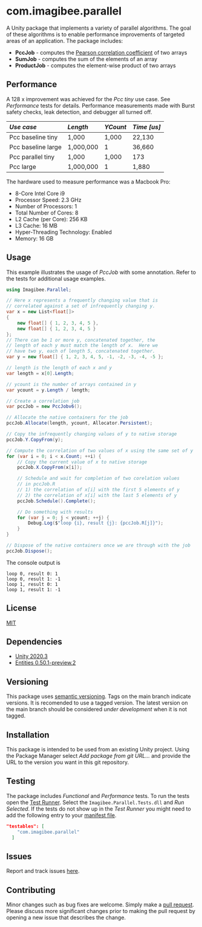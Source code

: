 # com.imagibee.parallel
A Unity package that implements a variety of parallel algorithms.  The goal of these algorithms is to enable performance improvements of targeted areas of an application.  The package includes:

* __PccJob__ - computes the [Pearson correlation coefficient](https://en.wikipedia.org/wiki/Pearson_correlation_coefficient) of two arrays
* __SumJob__ - computes the sum of the elements of an array
* __ProductJob__ - computes the element-wise product of two arrays

## Performance
A 128 x improvement was achieved for the _Pcc tiny_ use case.  See _Performance_ tests for details. Performance measurements made with Burst safety checks, leak detection, and debugger all turned off.

| _Use case_  | _Length_  | _YCount_  | _Time [us]_  |
|:----------|:----------|:----------|:----------|
| Pcc baseline tiny    | 1,000    | 1,000    | 22,130    |
| Pcc baseline large    | 1,000,000    | 1    | 36,660    |
| Pcc parallel tiny    | 1,000    | 1,000    | 173   |
| Pcc large    | 1,000,000    | 1    | 1,880    |

The hardware used to measure performance was a Macbook Pro:
- 8-Core Intel Core i9
- Processor Speed:	2.3 GHz
- Number of Processors:	1
- Total Number of Cores:	8
- L2 Cache (per Core):	256 KB
- L3 Cache:	16 MB
- Hyper-Threading Technology:	Enabled
- Memory:	16 GB

## Usage
This example illustrates the usage of _PccJob_ with some annotation.  Refer to the tests for additional usage examples.
```cs
using Imagibee.Parallel;

// Here x represents a frequently changing value that is
// correlated against a set of infrequently changing y.
var x = new List<float[]>
{
    new float[] { 1, 2, 3, 4, 5 },
    new float[] { 1, 2, 3, 4, 5 }
};
// There can be 1 or more y, concatenated together, the
// length of each y must match the length of x.  Here we
// have two y, each of length 5, concatenated together.
var y = new float[] { 1, 2, 3, 4, 5, -1, -2, -3, -4, -5 };

// length is the length of each x and y
var length = x[0].Length;

// ycount is the number of arrays contained in y
var ycount = y.Length / length;

// Create a correlation job
var pccJob = new PccJobv6();

// Allocate the native containers for the job
pccJob.Allocate(length, ycount, Allocator.Persistent);

// Copy the infrequently changing values of y to native storage
pccJob.Y.CopyFrom(y);

// Compute the correlation of two values of x using the same set of y
for (var i = 0; i < x.Count; ++i) {
    // Copy the current value of x to native storage
    pccJob.X.CopyFrom(x[i]);

    // Schedule and wait for completion of two corelation values
    // in pccJob.R
    // 1) the correlation of x[i] with the first 5 elements of y
    // 2) the correlation of x[i] with the last 5 elements of y
    pccJob.Schedule().Complete();

    // Do something with results
    for (var j = 0; j < ycount; ++j) {
        Debug.Log($"loop {i}, result {j}: {pccJob.R[j]}");
    }
}

// Dispose of the native containers once we are through with the job
pccJob.Dispose();
```

The console output is
```shell
loop 0, result 0: 1
loop 0, result 1: -1
loop 1, result 0: 1
loop 1, result 1: -1
```

## License
[MIT](https://www.mit.edu/~amini/LICENSE.md)

## Dependencies
* [Unity 2020.3](https://unity3d.com/unity/whats-new/2020.3.0)
* [Entities 0.50.1-preview.2](https://docs.unity3d.com/Packages/com.unity.entities@0.50/manual/index.html)

## Versioning
This package uses [semantic versioning](https://en.wikipedia.org/wiki/Software_versioning#Semantic_versioning).  Tags on the main branch indicate versions.  It is recomended to use a tagged version.  The latest version on the main branch should be considered _under development_ when it is not tagged.

## Installation
This package is intended to be used from an existing Unity project.  Using the Package Manager select _Add package from git URL..._ and provide the URL to the version you want in this git repository.

## Testing
The package includes _Functional_ and _Performance_ tests.  To run the tests open the [Test Runner](https://docs.unity3d.com/2020.3/Documentation/Manual/testing-editortestsrunner.html).  Select the `Imagibee.Parallel.Tests.dll` and _Run Selected_.  If the tests do not show up in the _Test Runner_ you might need to add the following entry to your [manifest file](https://docs.unity3d.com/2020.3/Documentation/Manual/upm-manifestPrj.html).

```json
"testables": [
    "com.imagibee.parallel"
  ]
```

## Issues
Report and track issues [here](https://github.com/imagibee/com.imagibee.parallel/issues).

## Contributing
Minor changes such as bug fixes are welcome.  Simply make a [pull request](https://opensource.com/article/19/7/create-pull-request-github).  Please discuss more significant changes prior to making the pull request by opening a new issue that describes the change.
